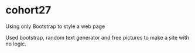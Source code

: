 # cohort27
Using only Bootstrap to style a web page


Used bootstrap, random text generator and free pictures to make a site with no logic.
